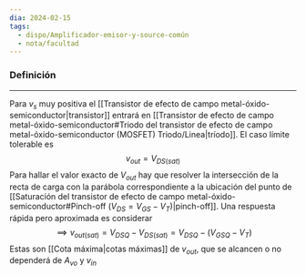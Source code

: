 ```yaml
---
dia: 2024-02-15
tags:
  - dispo/Amplificador-emisor-y-source-común
  - nota/facultad
---
```

### Definición
---
Para $v_s$ muy positiva el [[Transistor de efecto de campo metal-óxido-semiconductor|transistor]] entrará en [[Transistor de efecto de campo metal-óxido-semiconductor#Triodo del transistor de efecto de campo metal-óxido-semiconductor (MOSFET) Triodo/Linea|tríodo]]. El caso límite tolerable es $$ v_{out} = V_{DS (sat)} $$
Para hallar el valor exacto de $V_{out}$ hay que resolver la intersección de la recta de carga con la parábola correspondiente a la ubicación del punto de [[Saturación del transistor de efecto de campo metal-óxido-semiconductor#Pinch-off ($V_{DS} = V_{GS} - V_T$)|pinch-off]]. Una respuesta rápida pero aproximada es considerar $$ \implies v_{out (sat)} = V_{DSQ} - V_{DS(sat)} = V_{DSQ} - (V_{GSQ} - V_T) $$
Estas son [[Cota máxima|cotas máximas]] de $v_{out}$, que se alcancen o no dependerá de $A_{vo}$ y $v_{in}$